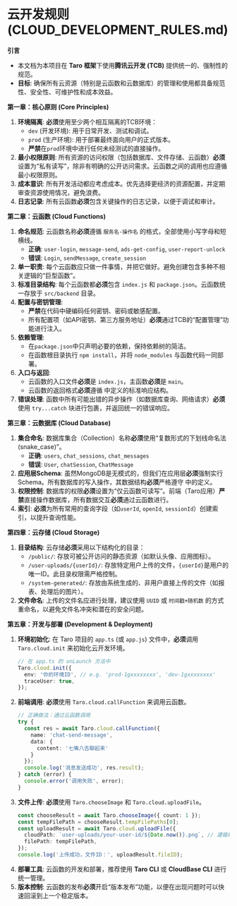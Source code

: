 # 云开发规则 (CLOUD_DEVELOPMENT_RULES.md)

**引言**
*   本文档为本项目在 **Taro 框架**下使用**腾讯云开发 (TCB)** 提供统一的、强制性的规范。
*   **目标**: 确保所有云资源（特别是云函数和云数据库）的管理和使用都具备规范性、安全性、可维护性和成本效益。

**第一章：核心原则 (Core Principles)**
1.  **环境隔离**: **必须**使用至少两个相互隔离的TCB环境：
    *   `dev` (开发环境): 用于日常开发、测试和调试。
    *   `prod` (生产环境): 用于部署最终面向用户的正式版本。
    *   **严禁**在`prod`环境中进行任何未经测试的直接操作。
2.  **最小权限原则**: 所有资源的访问权限（包括数据库、文件存储、云函数）**必须**设置为“私有读写”，除非有明确的公开访问需求。云函数之间的调用也应遵循最小权限原则。
3.  **成本意识**: 所有开发活动都应考虑成本。优先选择更经济的资源配置，并定期审查资源使用情况，避免浪费。
4.  **日志记录**: 所有云函数**必须**包含关键操作的日志记录，以便于调试和审计。

**第二章：云函数 (Cloud Functions)**
1.  **命名规范**: 云函数名称**必须**遵循 `服务名-操作名` 的格式，全部使用小写字母和短横线。
    *   **正确**: `user-login`, `message-send`, `ads-get-config`, `user-report-unlock`
    *   **错误**: `Login`, `sendMessage`, `create_session`
2.  **单一职责**: 每个云函数应只做一件事情，并把它做好。避免创建包含多种不相关逻辑的“巨型函数”。
3.  **标准目录结构**: 每个云函数都**必须**包含 `index.js` 和 `package.json`。云函数统一存放于 `src/backend` 目录。
4.  **配置与密钥管理**:
    *   **严禁**在代码中硬编码任何密钥、密码或敏感配置。
    *   所有配置项（如API密钥、第三方服务地址）**必须**通过TCB的“配置管理”功能进行注入。
5.  **依赖管理**:
    *   在`package.json`中只声明必要的依赖，保持依赖树的简洁。
    *   在函数根目录执行 `npm install`，并将 `node_modules` 与函数代码一同部署。
6.  **入口与返回**:
    *   云函数的入口文件**必须**是 `index.js`，主函数**必须**是 `main`。
    *   云函数的返回格式**必须**遵循 <mcfile name="API_RULES.md" path="e:\Trae\projects\chatbot\.trae\rules\API_RULES.md"></mcfile> 中定义的标准响应结构。
7.  **错误处理**: 函数中所有可能出错的异步操作（如数据库查询、网络请求）**必须**使用 `try...catch` 块进行包裹，并返回统一的错误响应。

**第三章：云数据库 (Cloud Database)**
1.  **集合命名**: 数据库集合（Collection）名称**必须**使用“复数形式的下划线命名法 (snake_case)”。
    *   **正确**: `users`, `chat_sessions`, `chat_messages`
    *   **错误**: `User`, `chatSession`, `ChatMessage`
2.  **应用层Schema**: 虽然MongoDB是无模式的，但我们在应用层**必须**强制实行Schema。所有数据库的写入操作，其数据结构**必须**严格遵守 <mcfile name="DATA_MODEL.md" path="e:\Trae\projects\chatbot\.trae\rules\DATA_MODEL.md"></mcfile> 中的定义。
3.  **权限控制**: 数据库的权限**必须**设置为“仅云函数可读写”。前端（Taro应用）**严禁**直接操作数据库，所有数据交互**必须**通过云函数进行。
4.  **索引**: **必须**为所有常用的查询字段（如`userId`, `openId`, `sessionId`）创建索引，以提升查询性能。

**第四章：云存储 (Cloud Storage)**
1.  **目录结构**: 云存储**必须**采用以下结构化的目录：
    *   `/public/`: 存放可被公开访问的静态资源（如默认头像、应用图标）。
    *   `/user-uploads/{userId}/`: 存放特定用户上传的文件，`{userId}`是用户的唯一ID。此目录权限需严格控制。
    *   `/system-generated/`: 存放由系统生成的、非用户直接上传的文件（如报表、处理后的图片）。
2.  **文件命名**: 上传的文件名应进行处理，建议使用 `UUID` 或 `时间戳+随机数` 的方式重命名，以避免文件名冲突和潜在的安全问题。

**第五章：开发与部署 (Development & Deployment)**
1.  **环境初始化**: 在 Taro 项目的 `app.ts` (或 `app.js`) 文件中，**必须**调用 `Taro.cloud.init` 来初始化云开发环境。
    ```typescript
    // 在 app.ts 的 onLaunch 方法中
    Taro.cloud.init({
      env: '你的环境ID', // e.g. 'prod-1gxxxxxxxx', 'dev-1gxxxxxxxx'
      traceUser: true,
    });
    ```
2.  **前端调用**: **必须**使用 `Taro.cloud.callFunction` 来调用云函数。
    ```typescript
    // 正确做法：通过云函数调用
    try {
      const res = await Taro.cloud.callFunction({
        name: 'chat-send-message',
        data: {
          content: '七嘴八舌聊起来'
        }
      });
      console.log('消息发送成功', res.result);
    } catch (error) {
      console.error('调用失败', error);
    }
    ```
3.  **文件上传**: **必须**使用 `Taro.chooseImage` 和 `Taro.cloud.uploadFile`。
    ```typescript
    const chooseResult = await Taro.chooseImage({ count: 1 });
    const tempFilePath = chooseResult.tempFilePaths[0];
    const uploadResult = await Taro.cloud.uploadFile({
      cloudPath: `user-uploads/your-user-id/${Date.now()}.png`, // 遵循规则的存储路径
      filePath: tempFilePath,
    });
    console.log('上传成功，文件ID：', uploadResult.fileID);
    ```
4.  **部署工具**: 云函数的开发和部署，推荐使用 **Taro CLI** 或 **CloudBase CLI** 进行统一管理。
5.  **版本控制**: 云函数的发布**必须**开启“版本发布”功能，以便在出现问题时可以快速回滚到上一个稳定版本。